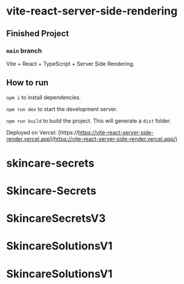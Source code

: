 # vite-react-server-side-rendering

## Finished Project

### `main` branch

Vite + React + TypeScript + Server Side Rendering.

## How to run

`npm i` to install dependencies.

`npm run dev` to start the development server.

`npm run build` to build the project. This will generate a `dist` folder.

Deployed on Vercel: [https://https://vite-react-server-side-render.vercel.app](https://vite-react-server-side-render.vercel.app/)
# skincare-secrets
# Skincare-Secrets
# SkincareSecretsV3
# SkincareSolutionsV1
# SkincareSolutionsV1
